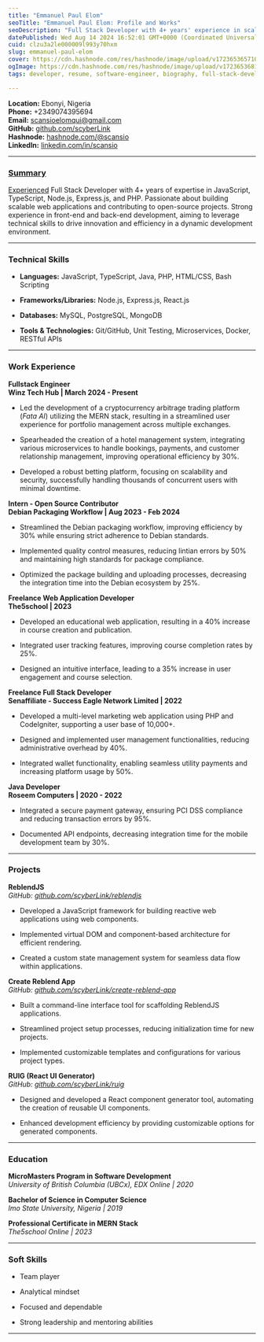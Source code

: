 ```yaml
---
title: "Emmanuel Paul Elom"
seoTitle: "Emmanuel Paul Elom: Profile and Works"
seoDescription: "Full Stack Developer with 4+ years' experience in scalable web apps using JavaScript, TypeScript, Node.js, Express.js, and PHP"
datePublished: Wed Aug 14 2024 16:52:01 GMT+0000 (Coordinated Universal Time)
cuid: clzu3a2le000009l993y70hxm
slug: emmanuel-paul-elom
cover: https://cdn.hashnode.com/res/hashnode/image/upload/v1723653657104/75a5d57f-9531-4a65-aa7c-842649078938.jpeg
ogImage: https://cdn.hashnode.com/res/hashnode/image/upload/v1723653681837/1094d8cd-5fc0-4088-b636-5c28ad08df29.jpeg
tags: developer, resume, software-engineer, biography, full-stack-developer

---
```


**Location:** Ebonyi, Nigeria  
**Phone:** +2349074395694  
**Email:** [scansioelomqui@gmail.com](mailto:scansioelomqui@gmail.com)  
**GitHub:** [github.com/scyberLink  
](https://github.com/scyberLink)**Hashnode:** [hashnode.com/@scansio](https://hashnode.com/@scansio)  
**LinkedIn:** [linkedin.com/in/scansio](https://www.linkedin.com/in/scansio)

---

### [**Summary**](https://hashnode.com/@scansio)

[Experienced](https://hashnode.com/@scansio) Full Stack Developer with 4+ years of expertise in JavaScript, TypeScript, Node.js, Express.js, and PHP. Passionate about building scalable web applications and contributing to open-source projects. Strong experience in front-end and back-end development, aiming to leverage technical skills to drive innovation and efficiency in a dynamic development environment.

---

### **Technical Skills**

* **Languages:** JavaScript, TypeScript, Java, PHP, HTML/CSS, Bash Scripting
    
* **Frameworks/Libraries:** Node.js, Express.js, React.js
    
* **Databases:** MySQL, PostgreSQL, MongoDB
    
* **Tools & Technologies:** Git/GitHub, Unit Testing, Microservices, Docker, RESTful APIs
    

---

### **Work Experience**

**Fullstack Engineer**  
**Winz Tech Hub | March 2024 - Present**

* Led the development of a cryptocurrency arbitrage trading platform (*Fata AI*) utilizing the MERN stack, resulting in a streamlined user experience for portfolio management across multiple exchanges.
    
* Spearheaded the creation of a hotel management system, integrating various microservices to handle bookings, payments, and customer relationship management, improving operational efficiency by 30%.
    
* Developed a robust betting platform, focusing on scalability and security, successfully handling thousands of concurrent users with minimal downtime.
    

**Intern - Open Source Contributor**  
**Debian Packaging Workflow | Aug 2023 - Feb 2024**

* Streamlined the Debian packaging workflow, improving efficiency by 30% while ensuring strict adherence to Debian standards.
    
* Implemented quality control measures, reducing lintian errors by 50% and maintaining high standards for package compliance.
    
* Optimized the package building and uploading processes, decreasing the integration time into the Debian ecosystem by 25%.
    

**Freelance Web Application Developer**  
**The5school | 2023**

* Developed an educational web application, resulting in a 40% increase in course creation and publication.
    
* Integrated user tracking features, improving course completion rates by 25%.
    
* Designed an intuitive interface, leading to a 35% increase in user engagement and course selection.
    

**Freelance Full Stack Developer**  
**Senaffiliate - Success Eagle Network Limited | 2022**

* Developed a multi-level marketing web application using PHP and CodeIgniter, supporting a user base of 10,000+.
    
* Designed and implemented user management functionalities, reducing administrative overhead by 40%.
    
* Integrated wallet functionality, enabling seamless utility payments and increasing platform usage by 50%.
    

**Java Developer**  
**Roseem Computers | 2020 - 2022**

* Integrated a secure payment gateway, ensuring PCI DSS compliance and reducing transaction errors by 95%.
    
* Documented API endpoints, decreasing integration time for the mobile development team by 30%.
    

---

### **Projects**

**ReblendJS**  
*GitHub:* [*github.com/scyberLink/reblendjs*](http://github.com/scyberLink/reblendjs)

* Developed a JavaScript framework for building reactive web applications using web components.
    
* Implemented virtual DOM and component-based architecture for efficient rendering.
    
* Created a custom state management system for seamless data flow within applications.
    

**Create Reblend App**  
*GitHub:* [*github.com/scyberLink/create-reblend-app*](http://github.com/scyberLink/create-reblend-app)

* Built a command-line interface tool for scaffolding ReblendJS applications.
    
* Streamlined project setup processes, reducing initialization time for new projects.
    
* Implemented customizable templates and configurations for various project types.
    

**RUIG (React UI Generator)**  
*GitHub:* [*github.com/scyberLink/ruig*](http://github.com/scyberLink/ruig)

* Designed and developed a React component generator tool, automating the creation of reusable UI components.
    
* Enhanced development efficiency by providing customizable options for generated components.
    

---

### **Education**

**MicroMasters Program in Software Development**  
*University of British Columbia (UBCx), EDX Online | 2020*

**Bachelor of Science in Computer Science**  
*Imo State University, Nigeria | 2019*

**Professional Certificate in MERN Stack**  
*The5school Online | 2023*

---

### **Soft Skills**

* Team player
    
* Analytical mindset
    
* Focused and dependable
    
* Strong leadership and mentoring abilities
    

---